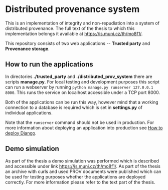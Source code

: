 # Distributed provenance system

This is an implementation of integrity and non-repudiation into a system of distributed provenance. The full text of the thesis to which this implementation belongs it available at https://is.muni.cz/th/mo8f1/.

This repository consists of two web applications -- **Trusted party** and **Provenance storage**.

## How to run the applications

In directories **./trusted\_party** and **./distributed\_prov\_system** there are scripts **manage.py**. For local
testing and development purposes this script can run a webserver by running `python manage.py runserver 127.0.0.1 8000`. 
This runs the service on localhost accessible under a TCP port 8000.

Both of the applications can be run this way, however mind that a working connection to a database
is required which is set in **settings.py** of individual applications.

Note that the `runserver` command should not be used in production. For more information about
deploying an application into production see [How to deploy Django](https://docs.djangoproject.com/en/5.0/howto/deployment/).

## Demo simulation

As part of the thesis a demo simulation was performed which is described and accessible under link https://is.muni.cz/th/mo8f1/.
As part of the thesis an archive with curls and used PROV documents were published which can be used for testing purposes
whether the applications are deployed correctly. For more information please refer to the text part of the thesis.